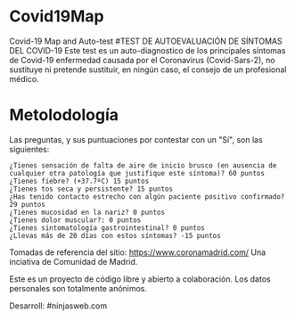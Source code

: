 # Covid19Map
Covid-19 Map and Auto-test
#TEST DE AUTOEVALUACIÓN DE SÍNTOMAS DEL COVID-19
Este test es un auto-diagnostico de los principales síntomas de Covid-19 enfermedad causada por el Coronavirus (Covid-Sars-2), no sustituye ni pretende sustituir, en ningún caso, el consejo de un profesional médico.

# Metolodología
Las preguntas, y sus puntuaciones por contestar con un "Sí", son las siguientes:

    ¿Tienes sensación de falta de aire de inicio brusco (en ausencia de cualquier otra patología que justifique este síntoma)? 60 puntos
    ¿Tienes fiebre? (+37.7ºC) 15 puntos
    ¿Tienes tos seca y persistente? 15 puntos
    ¿Has tenido contacto estrecho con algún paciente positivo confirmado? 29 puntos
    ¿Tienes mucosidad en la nariz? 0 puntos
    ¿Tienes dolor muscular?: 0 puntos
    ¿Tienes sintomatología gastrointestinal? 0 puntos
    ¿Llevas más de 20 días con estos síntomas? -15 puntos

Tomadas de referencia del sitio: https://www.coronamadrid.com/ Una inciativa de Comunidad de Madrid. 


Este es un proyecto de código libre y abierto a colaboración. Los datos personales son totalmente anónimos. 


Desarroll: #ninjasweb.com
